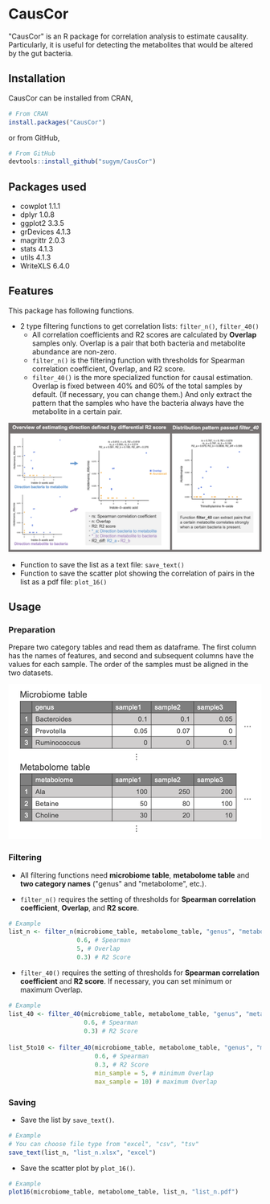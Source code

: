 # CausCor

"CausCor" is an R package for correlation analysis to estimate causality. Particularly, it is useful for detecting the metabolites that would be altered by the gut bacteria.

## Installation
CausCor can be installed from CRAN, 
``` r
# From CRAN
install.packages("CausCor")
```
or from GitHub,
``` r
# From GitHub
devtools::install_github("sugym/CausCor")
```

## Packages used

- cowplot 1.1.1
- dplyr 1.0.8
- ggplot2 3.3.5
- grDevices 4.1.3
- magrittr 2.0.3
- stats 4.1.3
- utils 4.1.3
- WriteXLS 6.4.0

## Features


This package has following functions.
- 2 type filtering functions to get correlation lists: `filter_n()`, `filter_40()`
    - All correlation coefficients and R2 scores are calculated by **Overlap** samples only. Overlap is a pair that both bacteria and metabolite abundance are non-zero.
    - `filter_n()` is the filtering function with thresholds for Spearman correlation coefficient, Overlap, and R2 score.
    - `filter_40()` is the more specialized function for causal estimation. Overlap is fixed between 40% and 60% of the total samples by default. (If necessary, you can change them.) And only extract the pattern that the samples who have the bacteria always have the metabolite in a certain pair.

![](/images/figure1.png)

- Function to save the list as a text file: `save_text()`
- Function to save the scatter plot showing the correlation of pairs in the list as a pdf file: `plot_16()`

## Usage

### Preparation

Prepare two category tables and read them as dataframe. The first column has the names of features, and second and subsequent columns have the values for each sample. The order of the samples must be aligned in the two datasets.

![](/images/ex1.png)

### Filtering
- All filtering functions need **microbiome table**, **metabolome table** and **two category names** ("genus" and "metabolome", etc.).

- `filter_n()` requires the setting of thresholds for **Spearman correlation coefficient**, **Overlap**, and **R2 score**.

``` r
# Example               
list_n <- filter_n(microbiome_table, metabolome_table, "genus", "metabolome",
                   0.6, # Spearman
                   5, # Overlap
                   0.3) # R2 Score
```

-   `filter_40()` requires the setting of thresholds for **Spearman correlation coefficient** and **R2 score**. If necessary, you can set minimum or maximum Overlap.

``` r
# Example
list_40 <- filter_40(microbiome_table, metabolome_table, "genus", "metabolome",
                     0.6, # Spearman
                     0.3) # R2 Score
                        
list_5to10 <- filter_40(microbiome_table, metabolome_table, "genus", "metabolome",
                        0.6, # Spearman
                        0.3, # R2 Score
                        min_sample = 5, # minimum Overlap
                        max_sample = 10) # maximum Overlap
```

### Saving

- Save the list by `save_text()`.

``` r
# Example
# You can choose file type from "excel", "csv", "tsv"
save_text(list_n, "list_n.xlsx", "excel")
```

- Save the scatter plot by `plot_16()`.

``` r
# Example
plot16(microbiome_table, metabolome_table, list_n, "list_n.pdf")
```
